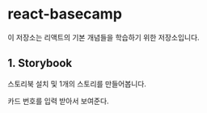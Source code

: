 # react-basecamp

이 저장소는 리액트의 기본 개념들을 학습하기 위한 저장소입니다.

## 1. Storybook

스토리북 설치 및 1개의 스토리를 만들어봅니다.

카드 번호를 입력 받아서 보여준다.
